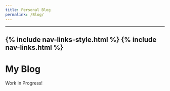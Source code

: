 ```yaml
---
title: Personal Blog
permalink: /Blog/
---
```

---
{% include nav-links-style.html %}
{% include nav-links.html %}
---

# My Blog
Work In Progress!
